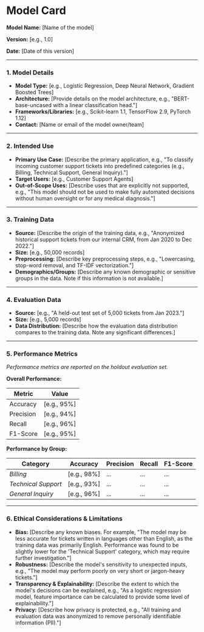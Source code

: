 # Model Card

**Model Name:** [Name of the model]

**Version:** [e.g., 1.0]

**Date:** [Date of this version]

---

### 1. Model Details

- **Model Type:** [e.g., Logistic Regression, Deep Neural Network, Gradient Boosted Trees]
- **Architecture:** [Provide details on the model architecture, e.g., "BERT-base-uncased with a linear classification head."]
- **Frameworks/Libraries:** [e.g., Scikit-learn 1.1, TensorFlow 2.9, PyTorch 1.12]
- **Contact:** [Name or email of the model owner/team]

---

### 2. Intended Use

- **Primary Use Case:** [Describe the primary application, e.g., "To classify incoming customer support tickets into predefined categories (e.g., Billing, Technical Support, General Inquiry)."]
- **Target Users:** [e.g., Customer Support Agents]
- **Out-of-Scope Uses:** [Describe uses that are explicitly not supported, e.g., "This model should not be used to make fully automated decisions without human oversight or for any medical diagnosis."]

---

### 3. Training Data

- **Source:** [Describe the origin of the training data, e.g., "Anonymized historical support tickets from our internal CRM, from Jan 2020 to Dec 2022."]
- **Size:** [e.g., 50,000 records]
- **Preprocessing:** [Describe key preprocessing steps, e.g., "Lowercasing, stop-word removal, and TF-IDF vectorization."]
- **Demographics/Groups:** [Describe any known demographic or sensitive groups in the data. Note if this information is not available.]

---

### 4. Evaluation Data

- **Source:** [e.g., "A held-out test set of 5,000 tickets from Jan 2023."]
- **Size:** [e.g., 5,000 records]
- **Data Distribution:** [Describe how the evaluation data distribution compares to the training data. Note any significant differences.]

---

### 5. Performance Metrics

*Performance metrics are reported on the holdout evaluation set.*

**Overall Performance:**

| Metric    | Value     |
| --------- | --------- |
| Accuracy  | [e.g., 95%] |
| Precision | [e.g., 94%] |
| Recall    | [e.g., 96%] |
| F1-Score  | [e.g., 95%] |

**Performance by Group:**

| Category              | Accuracy | Precision | Recall | F1-Score |
| --------------------- | -------- | --------- | ------ | -------- |
| *Billing*             | [e.g., 98%] | ...       | ...    | ...      |
| *Technical Support*   | [e.g., 93%] | ...       | ...    | ...      |
| *General Inquiry*     | [e.g., 96%] | ...       | ...    | ...      |

---

### 6. Ethical Considerations & Limitations

- **Bias:** [Describe any known biases. For example, "The model may be less accurate for tickets written in languages other than English, as the training data was primarily English. Performance was found to be slightly lower for the 'Technical Support' category, which may require further investigation."]
- **Robustness:** [Describe the model's sensitivity to unexpected inputs, e.g., "The model may perform poorly on very short or jargon-heavy tickets."]
- **Transparency & Explainability:** [Describe the extent to which the model's decisions can be explained, e.g., "As a logistic regression model, feature importance can be calculated to provide some level of explainability."]
- **Privacy:** [Describe how privacy is protected, e.g., "All training and evaluation data was anonymized to remove personally identifiable information (PII)."] 
